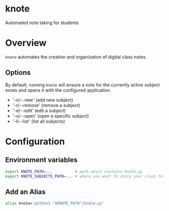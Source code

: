 # knote
Automated note taking for students

# Overview
`knote` automates the creation and organization of digital class notes.

## Options
By default, running `knote` will ensure a note for the currently active subject exists and opens it with the configured application.

* '-n/--new' (add new subject)
* '-r/--remove' (remove a subject)
* '-e/--edit' (edit a subject)
* '-o/--open' (open a specific subject)
* '-l/--list' (list all subjects)

# Configuration
## Environment variables
```bash
export KNOTE_PATH=...          # path which contains knote.py
export KNOTE_SUBJECTS_PATH=... # where you want to store your class folders
```

## Add an Alias
```bash
alias knote='python3 "$KNOTE_PATH"/knote.py'
```
